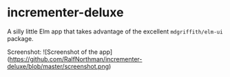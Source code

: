 # incrementer-deluxe

A silly little Elm app that takes advantage of the excellent `mdgriffith/elm-ui` package.

Screenshot:
![Screenshot of the app]
(https://github.com/RalfNorthman/incrementer-deluxe/blob/master/screenshot.png)
